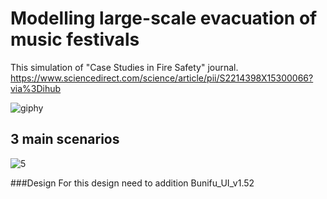 # Modelling large-scale evacuation of music festivals

This simulation of "Case Studies in Fire Safety" journal. https://www.sciencedirect.com/science/article/pii/S2214398X15300066?via%3Dihub 

![giphy](https://user-images.githubusercontent.com/21155847/36806580-1ea1d5c2-1cc9-11e8-86c4-7137ae38550f.gif)

## 3 main scenarios
![5](https://user-images.githubusercontent.com/21155847/36806711-9509b216-1cc9-11e8-88c8-c0b1c2e02ffe.png)

###Design
For this design need to addition Bunifu_UI_v1.52

